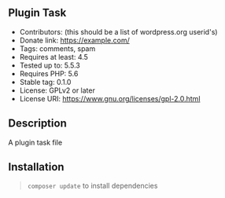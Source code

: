 ## Plugin Task
* Contributors: (this should be a list of wordpress.org userid's)
* Donate link: https://example.com/
* Tags: comments, spam
* Requires at least: 4.5
* Tested up to: 5.5.3
* Requires PHP: 5.6
* Stable tag: 0.1.0
* License: GPLv2 or later
* License URI: https://www.gnu.org/licenses/gpl-2.0.html
## Description

A  plugin task file

## Installation
> `composer update` to install dependencies
